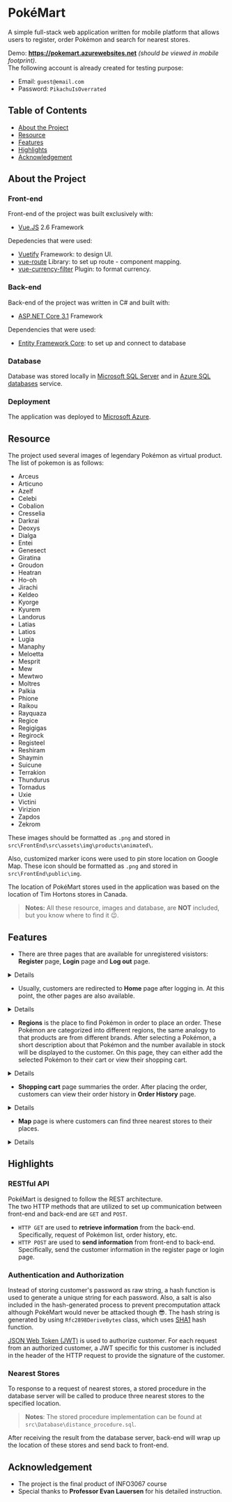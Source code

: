 # PokéMart

A simple full-stack web application written for mobile platform that allows users to register, order Pokémon and search for nearest stores.   

Demo: **https://pokemart.azurewebsites.net** _(should be viewed in mobile footprint)_.    
The following account is already created for testing purpose: 
- Email: `guest@email.com`
- Password: `PikachuIsOverrated`


## Table of Contents
- [About the Project](#about-the-project)
- [Resource](#resource)
- [Features](#features)
- [Highlights](#highlights)
- [Acknowledgement](#acknowledgement)

## About the Project
### Front-end
Front-end of the project was built exclusively with:
- [Vue.JS](https://vuejs.org/) 2.6 Framework   

Depedencies that were used:
- [Vuetify](https://vuetifyjs.com/en/) Framework: to design UI.
- [vue-route](https://router.vuejs.org/) Library: to set up route - component mapping.
- [vue-currency-filter](github.com/mazipan/vue-currency-filter) Plugin: to format currency.

### Back-end
Back-end of the project was written in C# and built with:   
- [ASP.NET Core 3.1](https://dotnet.microsoft.com/download) Framework

Dependencies that were used:   
- [Entity Framework Core](https://github.com/dotnet/efcore): to set up and connect to database

### Database
Database was stored locally in [Microsoft SQL Server](https://en.wikipedia.org/wiki/Microsoft_SQL_Server) and in [Azure SQL databases](https://azure.microsoft.com/en-ca/services/sql-database/) service.

### Deployment
The application was deployed to [Microsoft Azure](https://azure.microsoft.com).

## Resource
The project used several images of legendary Pokémon as virtual product. The list of pokemon is as follows:   

-  Arceus
-  Articuno
-  Azelf
-  Celebi
-  Cobalion
-  Cresselia
-  Darkrai
-  Deoxys
-  Dialga
-  Entei
-  Genesect
-  Giratina
-  Groudon
-  Heatran
-  Ho-oh
-  Jirachi
-  Keldeo
-  Kyorge
-  Kyurem
-  Landorus
-  Latias
-  Latios
-  Lugia
-  Manaphy
-  Meloetta
-  Mesprit
-  Mew
-  Mewtwo
-  Moltres
-  Palkia
-  Phione
-  Raikou
-  Rayquaza
-  Regice
-  Regigigas
-  Regirock
-  Registeel
-  Reshiram
-  Shaymin
-  Suicune
-  Terrakion
-  Thundurus
-  Tornadus
-  Uxie
-  Victini
-  Virizion
-  Zapdos
-  Zekrom   

These images should be formatted as `.png` and stored in `src\FrontEnd\src\assets\img\products\animated\`.


Also, customized marker icons were used to pin store location on Google Map. These icon should be formatted as `.png` and stored in `src\FrontEnd\public\img`.

The location of PokéMart stores used in the application was based on the location of Tim Hortons stores in Canada.

> **Notes:** All these resource, images and database, are **NOT** included, but you know where to find it 😉.

## Features
- There are three pages that are available for unregistered visistors: **Register** page, **Login** page and **Log out** page.   

<details>

| | | |
| --- | --- | --- |
| ![Register page](./res/pages/001_register_page.jpg "Register page") | ![Login page](./res/pages/002_login_page.jpg "Login page") | ![Log out page](./res/pages/003_logout_page.jpg "Log out page") |

</details>

- Usually, customers are redirected to **Home** page after logging in. At this point, the other pages are also available.   

<details>

![Home page](./res/pages/004_home_page.jpg "Home page")

</details>

- **Regions** is the place to find Pokémon in order to place an order. These Pokémon are categorized into different regions, the same analogy to that products are from different brands. After selecting a Pokémon, a short description about that Pokémon and the number available in stock will be displayed to the customer. On this page, they can either add the selected Pokémon to their cart or view their shopping cart.

<details>

| | |
| --- | --- |
| ![Regions page](./res/pages/005_regions_page.jpg "Regions page") | !["Selected pokemon page"](./res/pages/006_selected_pokemon_page.jpg "Selected pokemon page") |

</details>

- **Shopping cart** page summaries the order. After placing the order, customers can view their order history in **Order History** page.

<details>

| | |
| --- | --- |
| ![Cart page](./res/pages/007_cart_page.jpg "Cart page") | !["Order history page"](./res/pages/008_order_history_page.jpg "Order history page") |

</details>

- **Map** page is where customers can find three nearest stores to their places.

<details>

![Map page](./res/pages/009_map_page.jpg "Map page") 

</details>

## Highlights
### RESTful API
PokéMart is designed to follow the REST architecture.   
The two HTTP methods that are utilized to set up communication between front-end and back-end are `GET` and `POST`.    
- `HTTP GET` are used to **retrieve information** from the back-end. Specifically, request of Pokémon list, order history, etc.    
- `HTTP POST` are used to **send information** from front-end to back-end. Specifically, send the customer information in the register page or login page.

### Authentication and Authorization
Instead of storing customer's password as raw string, a hash function is used to generate a unique string for each password. Also, a salt is also included in the hash-generated process to prevent precomputation attack although PokéMart would never be attacked though 😎. The hash string is generated by using `Rfc2898DeriveBytes` class, which uses [SHA1](https://en.wikipedia.org/wiki/SHA-1) hash function.

[JSON Web Token (JWT)](https://en.wikipedia.org/wiki/JSON_Web_Token) is used to authorize customer. For each request from an authorized customer, a JWT specific for this customer is included in the header of the HTTP request to provide the signature of the customer.

### Nearest Stores
To response to a request of nearest stores, a stored procedure in the database server will be called to produce three nearest stores to the specified location.    
> **Notes**: The stored procedure implementation can be found at `src\Database\distance_procedure.sql`.   

After receiving the result from the database server, back-end will wrap up the location of these stores and send back to front-end.

## Acknowledgement
- The project is the final product of INFO3067 course
- Special thanks to **Professor Evan Lauersen** for his detailed instruction.

